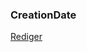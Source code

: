 ### CreationDate

[Rediger](https://github.com/FMDatahub/DataDictionary/tree/main/Properties/Administratively/CreationDate.md)

